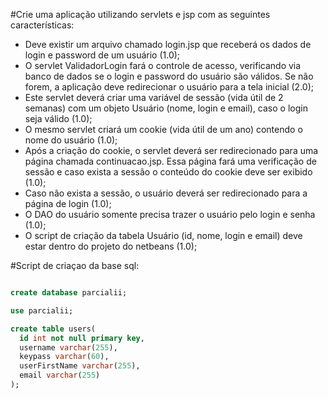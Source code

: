 #Crie uma aplicação utilizando servlets  e jsp com as seguintes características:
- Deve existir um arquivo chamado login.jsp que receberá os dados de login e password de um usuário (1.0);
- O servlet ValidadorLogin fará o controle de acesso, verificando via banco de dados se o login e password do usuário são válidos. Se não forem, a aplicação deve redirecionar o usuário para a tela inicial (2.0);
- Este servlet deverá criar uma variável de sessão (vida útil de 2 semanas) com um objeto Usuário (nome, login e email), caso o login seja válido (1.0);
- O mesmo servlet criará um cookie (vida útil de um ano)  contendo o nome do usuário (1.0);
- Após a criação do cookie, o servlet deverá ser redirecionado para uma página chamada continuacao.jsp. Essa página fará uma verificação de sessão e caso exista a sessão o conteúdo do cookie deve ser exibido (1.0);
- Caso não exista a sessão, o usuário deverá ser redirecionado para a página de login (1.0);
- O DAO do usuário somente precisa trazer o usuário pelo login e senha (1.0);
- O script de criação da tabela Usuário (id, nome, login e email) deve estar dentro do projeto do netbeans (1.0);


#Script de criaçao da base sql: 

```SQL

create database parcialii;

use parcialii;

create table users(
  id int not null primary key,
  username varchar(255),
  keypass varchar(60),
  userFirstName varchar(255),
  email varchar(255)
);
  
```